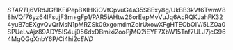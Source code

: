 $START$Ij6VRdJGf1KFiPepBXIHKiOVtCpvuG4a35S8Exy8g/UkBB3kVf6TwmV88hVQf76yz64lFsujF3m+gFp1/PAR5iAHtw26orEepMvVuJq6AcRQKJahFK324yuB7cEXgvQvQrMsN1pMRZSk09xgomdmZolrUxowXFgHTEObOIV/5LZOa0SPUeLvAjz89ADY5IS4uj056dxDBmixi2ooPjMQ2iEYF7XbW15Tnf7ULJ7jcG964MgQGgXnbY6P/Ci4hi2c$END$